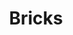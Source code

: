 ---
title: Bricks
direct_url: http://projects.calebevans.me/bricks/
categories: games
short_description: Play an HTML5 remake of the classic game, Breakout
---